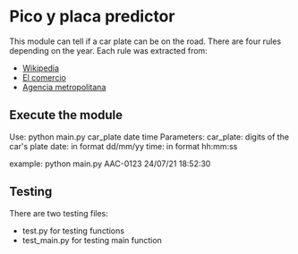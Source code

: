 # Pico y placa predictor
This module can tell if a car plate can be on the road. There are four rules depending on the year. Each rule was extracted from:
* [Wikipedia](https://es.wikipedia.org/wiki/Pico_y_placa#Quito,_Ecuador)
* [El comercio](https://www.elcomercio.com/actualidad/quito/circulacion-vehicular-no-circula-quito.html)
* [Agencia metropolitana](http://www.amt.gob.ec/index.php/servicios/hoy-no-circula.html)

## Execute the module
Use:
python main.py car_plate date time
Parameters:
car_plate: digits of the car's plate
date: in format dd/mm/yy
time: in format hh:mm:ss 

example:
python main.py AAC-0123 24/07/21 18:52:30

## Testing
There are two testing files:
* test.py for testing functions
* test_main.py for testing main function